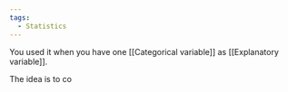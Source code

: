 ```yaml
---
tags:
  - Statistics
---
```

You used it when you have one [[Categorical variable]] as [[Explanatory variable]].

The idea is to co